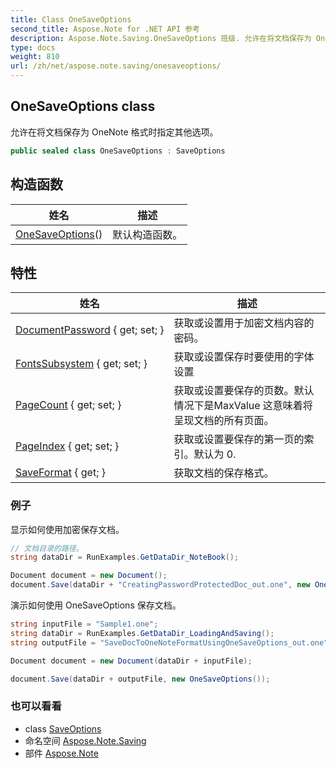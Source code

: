 ```yaml
---
title: Class OneSaveOptions
second_title: Aspose.Note for .NET API 参考
description: Aspose.Note.Saving.OneSaveOptions 班级. 允许在将文档保存为 OneNote 格式时指定其他选项
type: docs
weight: 810
url: /zh/net/aspose.note.saving/onesaveoptions/
---
```

## OneSaveOptions class

允许在将文档保存为 OneNote 格式时指定其他选项。

```csharp
public sealed class OneSaveOptions : SaveOptions
```

## 构造函数

| 姓名 | 描述 |
| --- | --- |
| [OneSaveOptions](onesaveoptions/)() | 默认构造函数。 |

## 特性

| 姓名 | 描述 |
| --- | --- |
| [DocumentPassword](../../aspose.note.saving/onesaveoptions/documentpassword/) { get; set; } | 获取或设置用于加密文档内容的密码。 |
| [FontsSubsystem](../../aspose.note.saving/saveoptions/fontssubsystem/) { get; set; } | 获取或设置保存时要使用的字体设置 |
| [PageCount](../../aspose.note.saving/saveoptions/pagecount/) { get; set; } | 获取或设置要保存的页数。默认情况下是MaxValue 这意味着将呈现文档的所有页面。 |
| [PageIndex](../../aspose.note.saving/saveoptions/pageindex/) { get; set; } | 获取或设置要保存的第一页的索引。默认为 0. |
| [SaveFormat](../../aspose.note.saving/saveoptions/saveformat/) { get; } | 获取文档的保存格式。 |

### 例子

显示如何使用加密保存文档。

```csharp
// 文档目录的路径。
string dataDir = RunExamples.GetDataDir_NoteBook();

Document document = new Document();
document.Save(dataDir + "CreatingPasswordProtectedDoc_out.one", new OneSaveOptions() { DocumentPassword = "pass" });
```

演示如何使用 OneSaveOptions 保存文档。

```csharp
string inputFile = "Sample1.one";
string dataDir = RunExamples.GetDataDir_LoadingAndSaving();
string outputFile = "SaveDocToOneNoteFormatUsingOneSaveOptions_out.one";

Document document = new Document(dataDir + inputFile);

document.Save(dataDir + outputFile, new OneSaveOptions());
```

### 也可以看看

* class [SaveOptions](../saveoptions/)
* 命名空间 [Aspose.Note.Saving](../../aspose.note.saving/)
* 部件 [Aspose.Note](../../)


